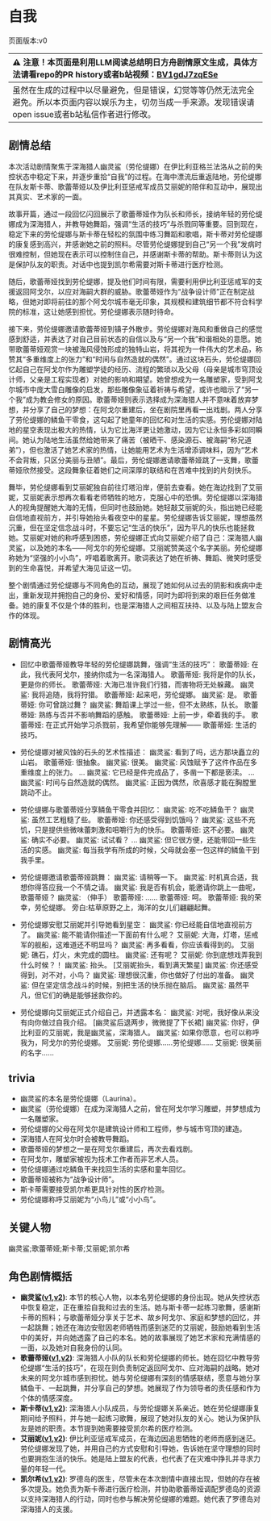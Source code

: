 # 自我
页面版本:v0
 

| :warning: 注意！本页面是利用LLM阅读总结明日方舟剧情原文生成，具体方法请看repo的PR history或者b站视频：[BV1gdJ7zqESe](https://www.bilibili.com/video/BV1gdJ7zqESe/)         |
|:----------------------------|
| 虽然在生成的过程中以尽量避免，但是错误，幻觉等等仍然无法完全避免。所以本页面内容以娱乐为主，切勿当成一手来源。发现错误请open issue或者b站私信作者进行修改。|



## 剧情总结
本次活动剧情聚焦于深海猎人幽灵鲨（劳伦缇娜）在伊比利亚格兰法洛从之前的失控状态中稳定下来，并逐步重拾“自我”的过程。在海中漂流后重返陆地，劳伦缇娜在队友斯卡蒂、歌蕾蒂娅以及伊比利亚惩戒军成员艾丽妮的陪伴和互动中，展现出其真实、艺术家的一面。

故事开篇，通过一段回忆闪回展示了歌蕾蒂娅作为队长和师长，接纳年轻的劳伦缇娜成为深海猎人，并教导她舞蹈，强调“生活的技巧”与杀戮同等重要。回到现在，稳定下来的劳伦缇娜与斯卡蒂在轻松的氛围中练习舞蹈和歌唱，斯卡蒂对劳伦缇娜的康复感到高兴，并感谢她之前的照料。尽管劳伦缇娜提到自己“另一个我”发病时很难控制，但她现在表示可以控制住自己，并感谢斯卡蒂的帮助。斯卡蒂则认为这是保护队友的职责。对话中也提到凯尔希需要对斯卡蒂进行医疗检测。

随后，歌蕾蒂娅找到劳伦缇娜，提及他们时间有限，需要利用伊比利亚惩戒军的支援返回阿戈尔，以应对海嗣大群的威胁。歌蕾蒂娅作为“战争设计师”正在制定战略，但她对即将前往的那个阿戈尔城市毫无印象，其规模和建筑细节都不符合科学院的标准，这让她感到担忧。劳伦缇娜表示随时待命。

接下来，劳伦缇娜邀请歌蕾蒂娅到镇子外散步。劳伦缇娜对海风和重做自己的感觉感到舒适，并表达了对自己目前状态的自信以及与“另一个我”和谐相处的意愿。她带歌蕾蒂娅观赏一块被海风侵蚀形成的独特山岩，将其视为一件伟大的艺术品，称赞其“多重维度上的张力”和“时间与自然造就的偶然”。通过这块石头，劳伦缇娜回忆起自己在阿戈尔作为雕塑学徒的经历、流程的繁琐以及父母（母亲是城市穹顶设计师，父亲是工程实现者）对她的影响和期望。她曾想成为一名雕塑家，受到阿戈尔城市中庞大雪白雕像的启发，那些雕像象征着祈祷与希望，或许也暗示了“另一个我”成为教会修女的原因。歌蕾蒂娅则表示选择成为深海猎人并不意味着放弃梦想，并分享了自己的梦想：在阿戈尔重建后，坐在剧院里再看一出戏剧。两人分享了劳伦缇娜的鳞鱼干零食，这勾起了她童年的回忆和对生活的实感。劳伦缇娜对陆地的星空表现出极大的热情，认为它比海洋更让她激动，因为它让永恒多彩如同瞬间。她认为陆地生活虽然给她带来了痛苦（被晒干、感染源石、被海嗣“称兄道弟”），但也激活了她艺术家的热情，让她能用艺术为生活增添调味料，因为“艺术不会背叛，只区分美丽与丑陋”。最后，劳伦缇娜邀请歌蕾蒂娅跳了一支舞，歌蕾蒂娅欣然接受。这段舞象征着她们之间深厚的联结和在苦难中找到的片刻快乐。

舞毕，劳伦缇娜看到艾丽妮独自前往灯塔沿岸，便前去查看。她在海边找到了艾丽妮，艾丽妮表示想再次看看老师牺牲的地方，克服心中的恐惧。劳伦缇娜以深海猎人的视角提醒她大海的无情，但同时也鼓励她。她轻敲艾丽妮的头，指出她已经能自信地直视前方，并引导她抬头看夜空中的星星。劳伦缇娜告诉艾丽妮，理想虽然沉重，但在坚定信念战斗时，不要忘记“生活的快乐”，因为平凡的快乐也能拯救她。艾丽妮对她的称呼感到困惑，劳伦缇娜正式向艾丽妮介绍了自己：深海猎人幽灵鲨，以及她的本名——阿戈尔的劳伦缇娜。艾丽妮赞美这个名字美丽。劳伦缇娜称她为“坚强的小小鸟”，哼唱着歌离开。歌词表达了她在祈祷、舞蹈、微笑时感受到的生命喜悦，并希望大海见证这一切。

整个剧情通过劳伦缇娜与不同角色的互动，展现了她如何从过去的阴影和疾病中走出，重新发现并拥抱自己的身份、爱好和情感，同时为即将到来的艰巨任务做准备。她的康复不仅是个体的胜利，也是深海猎人之间相互扶持、以及与陆上盟友合作的体现。
## 剧情高光
- 回忆中歌蕾蒂娅教导年轻的劳伦缇娜跳舞，强调“生活的技巧”：
  歌蕾蒂娅: 在此，我代表阿戈尔，接纳你成为一名深海猎人。
  歌蕾蒂娅: 我将是你的队长，更是你的师长。
  歌蕾蒂娅: 大海已准许我们行猎，而害物将无处躲藏。
  幽灵鲨: 我将追随，我将狩猎。
  歌蕾蒂娅: 起来吧，劳伦缇娜。
  幽灵鲨: 是。
  歌蕾蒂娅: 你可曾跳过舞？
  幽灵鲨: 舞蹈课上学过一些，但不太熟练，队长。
  歌蕾蒂娅: 熟练与否并不影响舞蹈的感触。
  歌蕾蒂娅: 上前一步，牵着我的手。
  歌蕾蒂娅: 在正式开始学习杀戮前，我希望你能够先理解——
  歌蕾蒂娅: 生活的技巧。

- 劳伦缇娜对被风蚀的石头的艺术性描述：
  幽灵鲨: 看到了吗，远方那块矗立的山岩。
  歌蕾蒂娅: 很抽象。
  幽灵鲨: 很美。
  幽灵鲨: 风蚀赋予了这件作品在多重维度上的张力。
  ...
  幽灵鲨: 它已经是件完成品了，多凿一下都是亵渎。
  ...
  幽灵鲨: 时间与自然造就的偶然。
  幽灵鲨: 正因为偶然，欣喜感才能在胸膛里跳动不止。

- 劳伦缇娜与歌蕾蒂娅分享鳞鱼干零食并回忆：
  幽灵鲨: 吃不吃鳞鱼干？
  幽灵鲨: 虽然工艺粗糙了些。
  歌蕾蒂娅: 你还感受得到饥饿吗？
  幽灵鲨: 这些不充饥，只是提供些微味蕾刺激和咀嚼行为的快乐。
  歌蕾蒂娅: 这不必要。
  幽灵鲨: 确实不必要。
  幽灵鲨: 试试看？
  ...
  幽灵鲨: 但它很方便，还能带回一些生活的实感。
  幽灵鲨: 每当我学有所成的时候，父母就会塞一包这样的鳞鱼干到我手里。

- 劳伦缇娜邀请歌蕾蒂娅跳舞：
  幽灵鲨: 请稍等一下。
  幽灵鲨: 时机真合适，我想你得答应我一个不情之请。
  幽灵鲨: 我是否有机会，能邀请你跳上一曲呢，歌蕾蒂娅？
  幽灵鲨: （伸手）
  歌蕾蒂娅: ......
  歌蕾蒂娅: 呵。
  歌蕾蒂娅: 我的荣幸，劳伦缇娜。
  旁白:枯草原野之上，海洋的女儿们翩翩起舞。

- 劳伦缇娜安慰艾丽妮并引导她看到星空：
  幽灵鲨: 你已经能自信地直视前方了。
  幽灵鲨: 能不能请你描述一下面前有什么呢？
  艾丽妮: 大海，灯塔，惩戒军的舰船，这难道还不明显吗？
  幽灵鲨: 再多看看，你应该看得到的。
  艾丽妮: 礁石，灯火，未完成的圆柱。
  幽灵鲨: 还有呢？
  艾丽妮: 你到底想戏弄我到什么时候？！
  幽灵鲨: 抬头。
  [艾丽妮抬头，看到满天繁星]
  幽灵鲨: 你还感受得到，对不对，小鸟？
  幽灵鲨: 理想很沉重，你也做好了付出的准备。
  幽灵鲨: 但在坚定信念战斗的时候，别把生活的快乐抛在脑后。
  幽灵鲨: 虽然平凡，但它们的确是能够拯救你的。

- 劳伦缇娜向艾丽妮正式介绍自己，并透露本名：
  幽灵鲨: 对呢，我好像从来没有向你做过自我介绍。
  [幽灵鲨后退两步，微微提了下长裙]
  幽灵鲨: 你好，伊比利亚的艾丽妮，我是幽灵鲨，深海猎人。
  幽灵鲨: 如果你愿意，也可以称呼我为，阿戈尔的劳伦缇娜。
  艾丽妮: 劳伦缇娜......劳伦缇娜......
  艾丽妮: 很美丽的名字......
## trivia
- 幽灵鲨的本名是劳伦缇娜（Laurina）。
- 幽灵鲨（劳伦缇娜）在成为深海猎人之前，曾在阿戈尔学习雕塑，并梦想成为一名雕塑家。
- 劳伦缇娜的父母在阿戈尔是建筑设计师和工程师，参与城市穹顶的建造。
- 深海猎人在阿戈尔时会被教导舞蹈。
- 歌蕾蒂娅的梦想之一是在阿戈尔重建后，再次去看戏剧。
- 在阿戈尔，雕塑家被视为技术工作者而非艺术人员。
- 劳伦缇娜通过吃鳞鱼干来找回生活的实感和童年回忆。
- 歌蕾蒂娅被称为“战争设计师”。
- 斯卡蒂需要接受凯尔希更具针对性的医疗检测。
- 劳伦缇娜称呼艾丽妮为“小鸟儿”或“小小鸟”。
## 关键人物
幽灵鲨;歌蕾蒂娅;斯卡蒂;艾丽妮;凯尔希
## 角色剧情概括
-   **幽灵鲨([v1](../chars/char_143_ghost.md),[v2](../char_v3/char_143_ghost.md))**: 本节的核心人物，以本名劳伦缇娜的身份出现。她从失控状态中恢复稳定，正在重拾自我和过去的生活。她与斯卡蒂一起练习歌舞，感谢斯卡蒂的照料；与歌蕾蒂娅分享关于艺术、故乡阿戈尔、家庭和梦想的回忆，并一起跳舞；她还在海边安慰因老师牺牲而感到迷茫的艾丽妮，鼓励她看到生活中的美好，并向她透露了自己的本名。她的故事展现了她艺术家和充满情感的一面，以及她对自我身份的认同。
-   **歌蕾蒂娅([v1](../chars/char_474_glady.md),[v2](../char_v3/char_474_glady.md))**: 深海猎人小队的队长和劳伦缇娜的师长。她在回忆中教导劳伦缇娜“生活的技巧”，在现在则负责制定返回阿戈尔、应对海嗣的战略。她对未来的阿戈尔城市感到担忧。她与劳伦缇娜有深刻的情感联结，愿意与她分享鳞鱼干、一起跳舞，并分享自己的梦想。她展现了作为领导者的责任感和作为个体的情感深度。
-   **斯卡蒂([v1](../chars/char_263_skadi.md),[v2](../char_v3/char_263_skadi.md))**: 深海猎人小队成员，与劳伦缇娜关系亲近。她在劳伦缇娜康复期间给予照料，并与她一起练习歌舞，展现了她对队友的关心。她认为保护队友是她的职责。本节提到她需要接受凯尔希的医疗检测。
-   **艾丽妮([v1](../chars/char_4009_irene.md),[v2](../char_v3/char_4009_irene.md))**: 伊比利亚惩戒军成员，在海边因追思牺牲的老师而感到迷茫。劳伦缇娜发现了她，并用自己的方式安慰和引导她，告诉她在坚守理想的同时也要拥抱生活的快乐。她是陆上盟友的代表，也代表了在灾难中挣扎并寻求力量的年轻一代。
-   **凯尔希([v1](../chars/char_003_kalts.md),[v2](../char_v3/char_003_kalts.md))**: 罗德岛的医生，尽管未在本次剧情中直接出现，但她的存在被多次提及。她负责为斯卡蒂进行医疗检测，并协助歌蕾蒂娅调配罗德岛的资源以支持深海猎人的行动，同时也参与解决劳伦缇娜的难题。她代表了罗德岛对深海猎人的支援。